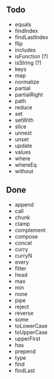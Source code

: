 ## Todo
* equals
* findIndex
* findLastIndex
* flip
* includes
* isFunction (?)
* isString (?)
* keys
* map
* normalize
* partial
* partialRight
* path
* reduce
* set
* setWith
* slice
* unnest
* unset
* update
* values
* where
* whereEq
* without

## Done
* append
* call
* chunk
* clamp
* complement
* compose
* concat
* curry
* curryN
* every
* filter
* head
* max
* min
* none
* pipe
* reject
* reverse
* some
* toLowerCase
* toUpperCase
* upperFirst
* has
* prepend
* type
* find
* findLast

